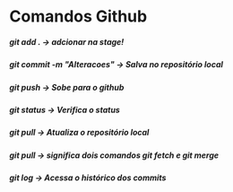 # Comandos Github

##### git add . -> adcionar na stage!

##### git commit -m "Alteracoes" -> Salva no repositório local

##### git push -> Sobe para o github

##### git status -> Verifica o status

##### git pull -> Atualiza o repositório local

##### git pull -> significa dois comandos git fetch e git merge

##### git log -> Acessa o histórico dos commits

![]()
